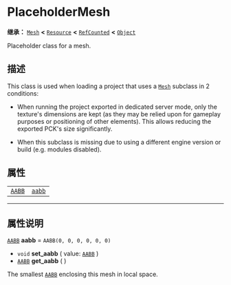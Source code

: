 <!-- ⚠ 请勿编辑本文件 ⚠ -->
<!-- 本文档使用脚本从 WeDot 引擎源码仓库生成。 -->
<!-- 生成脚本：https://github.com/WeDot-Engine/WeDot/tree/master/doc/tools/make_md.py； -->
<!-- 原文件：https://github.com/WeDot-Engine/WeDot/tree/master/doc/classes/PlaceholderMesh.xml。 -->

<div id="_class_placeholdermesh"></div>

# PlaceholderMesh

**继承：** [`Mesh`](class_mesh.md) **<** [`Resource`](class_resource.md) **<** [`RefCounted`](class_refcounted.md) **<** [`Object`](class_object.md)

Placeholder class for a mesh.

## 描述

This class is used when loading a project that uses a [`Mesh`](class_mesh.md) subclass in 2 conditions:

- When running the project exported in dedicated server mode, only the texture's dimensions are kept (as they may be relied upon for gameplay purposes or positioning of other elements). This allows reducing the exported PCK's size significantly.

- When this subclass is missing due to using a different engine version or build (e.g. modules disabled).

## 属性

|||
|:-:|:--|
| [`AABB`](class_aabb.md) | [`aabb`](class_placeholdermesh.md#class_placeholdermesh_property_aabb) | ``AABB(0, 0, 0, 0, 0, 0)`` |

<!-- rst-class:: classref-section-separator -->

---

## 属性说明

<div id="_class_placeholdermesh_property_aabb"></div>

[`AABB`](class_aabb.md) **aabb** = ``AABB(0, 0, 0, 0, 0, 0)`` <div id="class_placeholdermesh_property_aabb"></div>

- `void` **set_aabb** ( value: [`AABB`](class_aabb.md) )
- [`AABB`](class_aabb.md) **get_aabb** ( )

The smallest [`AABB`](class_aabb.md) enclosing this mesh in local space.

[^virtual]: 本方法通常需要用户覆盖才能生效。
[^const]: 本方法无副作用，不会修改该实例的任何成员变量。
[^vararg]: 本方法除了能接受在此处描述的参数外，还能够继续接受任意数量的参数。
[^constructor]: 本方法用于构造某个类型。
[^static]: 调用本方法无需实例，可直接使用类名进行调用。
[^operator]: 本方法描述的是使用本类型作为左操作数的有效运算符。
[^bitfield]: 这个值是由下列位标志构成位掩码的整数。
[^void]: 无返回值。
